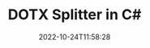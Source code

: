 ---
############################# Static ############################
layout: "auto-gen-merger"
date: 2022-10-24T11:58:28
draft: false
otherformats: epub html mht mhtml odp ods odt one otp ott pdf pps ppsx ppt pptx rtf

############################# Head ############################
head_title: "Verdeel DOTX in veelvuldige lêers in C#"
head_description: "Verdeel 'n enkele DOTX-lêer in verskeie lêers gebaseer op bladsynommers, bladsy-intervalle, ewe of onewe bladsye met behulp van dokumentsamesmeltings-API."

############################# Header ############################
title: "DOTX Splitter in C#"
description: "Verdeel DOTX met 'n paar reëls van .NET-kode."
bg_image: "https://cms.admin.containerize.com/templates/aspose/App_Themes/V3/images/bg/header1.png"
bg_overlay: false
button:
    enable: true
    icon: "fas fa-arrow-down"
    label: "Laai gratis proeflopie af"
    link: "https://downloads.groupdocs.com/merger/net"

############################# SubMenu ############################
submenu:
    enable: true

    left:
        img_alt: "GroupDocs.Merger for .NET"
        image: "https://cms.admin.containerize.com/templates/groupdocs/images/product-logos/90x90-noborder/groupdocs-merger-net.png"
        product: "GroupDocs.Merger"
        platform: ".NET"

    middle:
        button:

            # button loop
            - link: "https://apireference.groupdocs.com/merger/net"
              text: "API-verwysing"

            # button loop
            - link: "https://github.com/groupdocs-merger"
              text: "Kode voorbeelde"

            # button loop
            - link: "https://products.groupdocs.app/merger/family"
              text: "Regstreekse demonstrasies"

            # button loop
            - link: "https://purchase.groupdocs.com/pricing/merger/net"
              text: "Pryse"

    right:
        link_download: "https://downloads.groupdocs.com/merger"
        link_learn: "https://docs.groupdocs.com/merger/net"
        link_buy: "https://purchase.groupdocs.com"

############################# About ############################
about:
    enable: true
    title: "Oor GroupDocs.Merger for .NET API"
    content: |
        [GroupDocs.Merger for .NET](/af/merger/net/)-biblioteek bied 'n eenvoudige oplossing om veilig saam te smelt en te verdeel tussen 'n wye verskeidenheid dokumentformate, insluitend PDF, Microsoft Office (Word, Excel, PowerPoint, OneNote), OpenDocument, HTML, beelde en vele ander binne .NET toepassings. Deur net 'n paar reëls van die kode by te voeg, voer verskeie dokumentbewerkings uit soos skuif, verwyder, draai, ruil, onttrek of verander die oriëntasie van bladsye binne die dokumente. Die dokumentsamesmeltings-API ondersteun ook die voorskou van dokumentbladsye as 'n prent om die dokumentstruktuur, formatering en inhoud op die bladsy te ontleed.
        
        GroupDocs.Merger API is 'n regte keuse vir korporatiewe oplossings wat lêerverdelingsfunksies benodig. Hierdie API's word goed ondersteun op alle groot bedryfstelsels en platforms insluitend .NET Framework, .NET Standard, .NET Core, Mono.

############################# Steps ############################
steps:
    enable: true
    title_left: "Verdeel DOTX lêerbladsye in .NET"
    content_left: |
        [GroupDocs.Merger for .NET](/af/merger/net/) maak dit maklik vir C#-ontwikkelaars om 'n enkele DOTX-lêer in veelvuldige resulterende lêers te verdeel deur 'n paar maklike stappe.
        
        * Inisialiseer **SplitOptions** met uitvoerlêerspadformaat.
        * Skep nuwe instansie van **Merger** en gee brondokumentpad as 'n konstruktorparameter deur.
        * Bel **Split** en gee **SplitOptions**-objek deur om resulterende dokumente te stoor.

    title_right: "Stelselvereistes"
    content_right: |
        GroupDocs.Merger for .NET API's word op alle groot platforms en bedryfstelsels ondersteun. Voordat u die kode hieronder uitvoer, maak asseblief seker dat u die volgende voorvereistes op u stelsel geïnstalleer het.

        * Bedryfstelsels: Microsoft Windows, Linux, MacOS
        * Ontwikkelingsomgewings: Visual Studio, Xamarin, MonoDevelop
        * Raamwerke: .NET Framework, .NET Standard, .NET Core, Mono
        * Laai die nuutste weergawe van GroupDocs.Merger for .NET af vanaf [NuGet](https://www.nuget.org/packages/groupdocs.merger)
         
    code: |
     {{% merger/additional-styles %}}
     {{< merger/code-merger title="Hoe om DOTX lêers te verdeel met behulp van C# voorbeeldkode">}}

        ```csharp    
        // Verdeel DOTX lêer deur GroupDocs.Merger API te gebruik
        string filePath = "input.dotx";
        string filePathOut = "output.dotx";

        // Inisialiseer SplitOptions-klas met uitsetlêerspadformaat
        SplitOptions splitOptions = new SplitOptions(filePathOut, new int[] { 3, 6, 8 });

        // Instansieer samesmelting met invoer DOTX dokument
        using (Merger merger = new Merger(filePath))
          {
            // Roep Split-metode en slaag SplitOptions-objek om resulterende dokumente te stoor
            merger.Split(splitOptions);
          }
        ```
     {{< /merger/code-merger >}}

############################# Demos ############################
demos:
    enable: true
    title: "Regstreekse demonstrasies - Verdeel DOTX lêer aanlyn"
    content: |
       Verdeel DOTX-lêer op die oomblik deur [GroupDocs.Merger Live Demos](https://products.groupdocs.app/splitter/dotx) webwerf te besoek.
       Die lewendige demo het die volgende voordele.
        
############################# About Formats ############################
about_formats:
    enable: true

############################# More Formats ############################
more_formats:
    enable: true
    title: "Verdeel lêer van ander formate"
    content: |
        .NET dokumente samesmelting en verdeel API vir lêerformate en beelde. Verdeel sommige van die gewilde lêerformate soos hieronder genoem.

############################# Back to top ###############################
back_to_top:
    enable: true
---